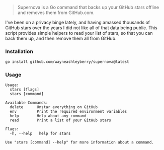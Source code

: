 > Supernova is a Go command that backs up your GitHub stars offline and removes them from GitHub.com.

I've been on a privacy binge lately, and having amassed thousands of GitHub stars over the years I did not like all of that data being public. This script provides simple helpers to read your list of stars, so that you can back them up, and then remove them all from GitHub.

### Installation

```sh
go install github.com/wayneashleyberry/supernova@latest
```

### Usage

```
Usage:
  stars [flags]
  stars [command]

Available Commands:
  delete      Unstar everything on GitHub
  env         Print the required environment variables
  help        Help about any command
  read        Print a list of your GitHub stars

Flags:
  -h, --help   help for stars

Use "stars [command] --help" for more information about a command.
```
